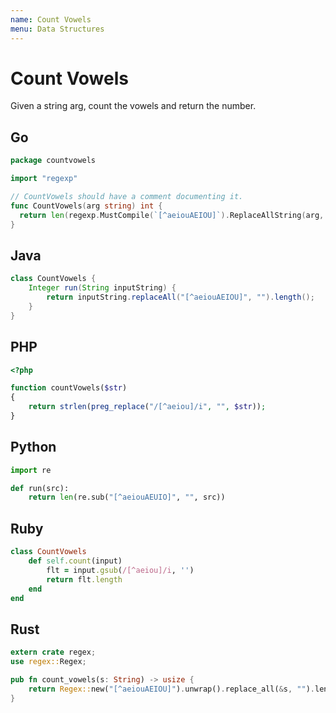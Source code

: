 ```yaml
---
name: Count Vowels
menu: Data Structures
---
```


# Count Vowels

Given a string arg, count the vowels and return the number.

## Go

```go
package countvowels

import "regexp"

// CountVowels should have a comment documenting it.
func CountVowels(arg string) int {
  return len(regexp.MustCompile(`[^aeiouAEIOU]`).ReplaceAllString(arg, ""))
}
```

## Java

```java
class CountVowels {
    Integer run(String inputString) {
        return inputString.replaceAll("[^aeiouAEIOU]", "").length();
    }
}
```

## PHP

```php
<?php

function countVowels($str)
{
    return strlen(preg_replace("/[^aeiou]/i", "", $str));
}
```

## Python

```python
import re

def run(src):
    return len(re.sub("[^aeiouAEUIO]", "", src))
```

## Ruby

```ruby
class CountVowels
    def self.count(input)
        flt = input.gsub(/[^aeiou]/i, '')
        return flt.length
    end
end
```

## Rust

```rust
extern crate regex;
use regex::Regex;

pub fn count_vowels(s: String) -> usize {
    return Regex::new("[^aeiouAEIOU]").unwrap().replace_all(&s, "").len();
}
```
